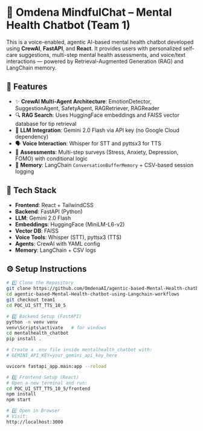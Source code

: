 # 🧠 Omdena MindfulChat – Mental Health Chatbot (Team 1)

This is a voice-enabled, agentic AI-based mental health chatbot developed using **CrewAI**, **FastAPI**, and **React**. It provides users with personalized self-care suggestions, multi-step mental health assessments, and voice/text interactions — powered by Retrieval-Augmented Generation (RAG) and LangChain memory.

## 🚀 Features

- ✨ **CrewAI Multi-Agent Architecture**: EmotionDetector, SuggestionAgent, SafetyAgent, RAGRetriever, RAGReader  
- 🔍 **RAG Search**: Uses HuggingFace embeddings and FAISS vector database for tip retrieval  
- 🧠 **LLM Integration**: Gemini 2.0 Flash via API key (no Google Cloud dependency)  
- 🗣️ **Voice Interaction**: Whisper for STT and pyttsx3 for TTS  
- 🧪 **Assessments**: Multi-step surveys (Stress, Anxiety, Depression, FOMO) with conditional logic  
- 💾 **Memory**: LangChain `ConversationBufferMemory` + CSV-based session logging

## 🧰 Tech Stack

- **Frontend**: React + TailwindCSS  
- **Backend**: FastAPI (Python)  
- **LLM**: Gemini 2.0 Flash  
- **Embeddings**: HuggingFace (MiniLM-L6-v2)  
- **Vector DB**: FAISS  
- **Voice Tools**: Whisper (STT), pyttsx3 (TTS)  
- **Agents**: CrewAI with YAML config  
- **Memory**: LangChain + CSV logs

## ⚙️ Setup Instructions

```bash
# 1️⃣ Clone the Repository
git clone https://github.com/OmdenaAI/agentic-based-Mental-Health-chatbot-using-Langchain-workflows.git
cd agentic-based-Mental-Health-chatbot-using-Langchain-workflows
git checkout team1
cd POC_UI_STT_TTS_10_5

# 2️⃣ Backend Setup (FastAPI)
python -m venv venv
venv\Scripts\activate   # for windows
cd mentalhealth_chatbot
pip install .

# Create a .env file inside mentalhealth_chatbot with:
# GEMINI_API_KEY=your_gemini_api_key_here

uvicorn fastapi_app.main:app --reload

# 3️⃣ Frontend Setup (React)
# Open a new terminal and run:
cd POC_UI_STT_TTS_10_5/frontend
npm install
npm start

# 4️⃣ Open in Browser
# Visit:
http://localhost:3000
